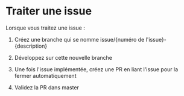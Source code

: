 # Traiter une issue

Lorsque vous traitez une issue :

1. Créez une branche qui se nomme issue/{numéro de l'issue}-{description}

2. Développez sur cette nouvelle branche

3. Une fois l'issue implémentée, créez une PR en liant l'issue pour la fermer automatiquement

4. Validez la PR dans master

